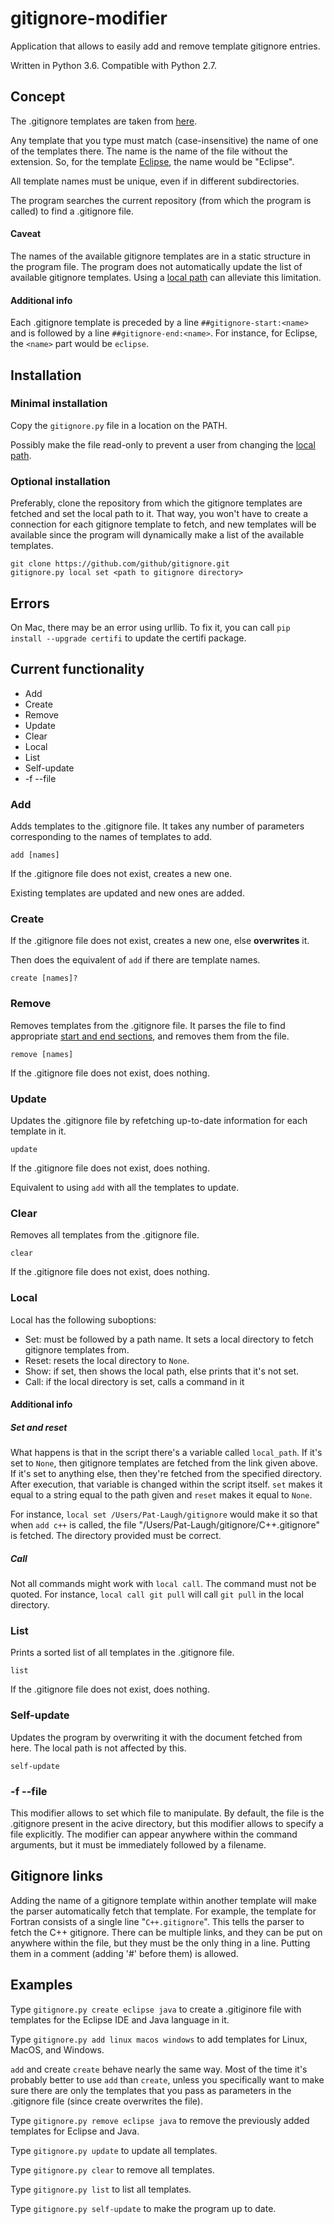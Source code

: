 # gitignore-modifier
Application that allows to easily add and remove template gitignore entries.

Written in Python 3.6. Compatible with Python 2.7.

## Concept

The .gitignore templates are taken from [here](https://github.com/github/gitignore).

Any template that you type must match (case-insensitive) the name of one of the templates there.
The name is the name of the file without the extension. So, for the template
[Eclipse](https://github.com/github/gitignore/blob/master/Global/Eclipse.gitignore),
the name would be "Eclipse".

All template names must be unique, even if in different subdirectories.

The program searches the current repository (from which the program is called) to find
a .gitignore file.

#### Caveat

The names of the available gitignore templates are in a static structure in the program file.
The program does not automatically update the list of available gitignore templates.
Using a [local path](#optional-installation) can alleviate this limitation.

#### Additional info

Each .gitignore template is preceded by a line `##gitignore-start:<name>` and is followed by
a line `##gitignore-end:<name>`. For instance, for Eclipse, the `<name>` part would be `eclipse`.

## Installation

### Minimal installation

Copy the `gitignore.py` file in a location on the PATH.

Possibly make the file read-only to prevent a user from changing the [local path](#local).

### Optional installation

Preferably, clone the repository from which the gitignore templates are fetched and set the
local path to it. That way, you won't have to create a connection for each gitignore template
to fetch, and new templates will be available since the program will dynamically make a list
of the available templates.

    git clone https://github.com/github/gitignore.git
	gitignore.py local set <path to gitignore directory>

## Errors
On Mac, there may be an error using urllib. To fix it, you can call
`pip install --upgrade certifi` to update the certifi package.

## Current functionality

- Add
- Create
- Remove
- Update
- Clear
- Local
- List
- Self-update
- -f --file

### Add

Adds templates to the .gitignore file. It takes any number of parameters corresponding
to the names of templates to add.

    add [names]

If the .gitignore file does not exist, creates a new one.

Existing templates are updated and new ones are added.

### Create

If the .gitignore file does not exist, creates a new one, else **overwrites** it.

Then does the equivalent of `add` if there are template names.

    create [names]?

### Remove

Removes templates from the .gitignore file. It parses the file to find appropriate
[start and end sections](#additional-info), and removes them from the file.

    remove [names]

If the .gitignore file does not exist, does nothing.

### Update

Updates the .gitignore file by refetching up-to-date information for each template in it.

    update

If the .gitignore file does not exist, does nothing.

Equivalent to using `add` with all the templates to update.

### Clear

Removes all templates from the .gitignore file.

    clear

If the .gitignore file does not exist, does nothing.

### Local

Local has the following suboptions:
- Set: must be followed by a path name. It sets a local directory to fetch gitignore
    templates from.
- Reset: resets the local directory to `None`.
- Show: if set, then shows the local path, else prints that it's not set.
- Call: if the local directory is set, calls a command in it

#### Additional info

##### Set and reset

What happens is that in the script there's a variable called `local_path`. If it's set
to `None`, then gitignore templates are fetched from the link given above. If it's set
to anything else, then they're fetched from the specified directory. After execution,
that variable is changed within the script itself. `set` makes it equal to a string equal
to the path given and `reset` makes it equal to `None`.

For instance, `local set /Users/Pat-Laugh/gitignore` would make it so that when `add c++`
is called, the file "/Users/Pat-Laugh/gitignore/C++.gitignore" is fetched. The directory
provided must be correct.

##### Call

Not all commands might work with `local call`. The command must not be quoted. For
instance, `local call git pull` will call `git pull` in the local directory.

### List

Prints a sorted list of all templates in the .gitignore file.

    list

If the .gitignore file does not exist, does nothing.

### Self-update

Updates the program by overwriting it with the document fetched from here. The local
path is not affected by this.

    self-update

### -f --file

This modifier allows to set which file to manipulate. By default, the file is the
.gitignore present in the acive directory, but this modifier allows to specify a file
explicitly. The modifier can appear anywhere within the command arguments, but it must
be immediately followed by a filename.

## Gitignore links

Adding the name of a gitignore template within another template will make the parser
automatically fetch that template. For example, the template for Fortran consists of a
single line "`C++.gitignore`". This tells the parser to fetch the C++ gitignore. There
can be multiple links, and they can be put on anywhere within the file, but they must be
the only thing in a line. Putting them in a comment (adding '#' before them) is allowed.

## Examples

Type `gitignore.py create eclipse java` to create a .gitiginore file with templates for
the Eclipse IDE and Java language in it.

Type `gitignore.py add linux macos windows` to add templates for Linux, MacOS, and Windows.

`add` and create `create` behave nearly the same way. Most of the time it's probably better to
use `add` than `create`, unless you specifically want to make sure there are only the templates
that you pass as parameters in the .gitignore file (since create overwrites the file).

Type `gitignore.py remove eclipse java` to remove the previously added templates for Eclipse and Java.

Type `gitignore.py update` to update all templates.

Type `gitignore.py clear` to remove all templates.

Type `gitignore.py list` to list all templates.

Type `gitignore.py self-update` to make the program up to date.

